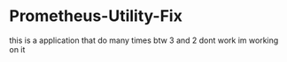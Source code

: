 # Prometheus-Utility-Fix
this is a application that do  many times btw 3 and 2 dont work im working on it

